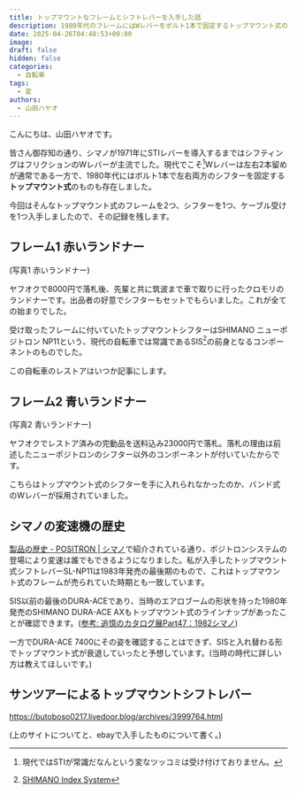 ```yaml
---
title: トップマウントなフレームとシフトレバーを入手した話
description: 1980年代のフレームにはWレバーをボルト1本で固定するトップマウント式のものがありました。奇跡的にこれらのパーツを入手できたので、知見をインターネットの海に放流します。
date: 2025-04-26T04:48:53+09:00
image:
draft: false
hidden: false
categories:
  - 自転車
tags:
  - 変
authors: 
  - 山田ハヤオ
---
```


こんにちは、山田ハヤオです。

皆さん御存知の通り、シマノが1971年にSTIレバーを導入するまではシフティングはフリクションのWレバーが主流でした。現代でこそ[^1]Wレバーは左右2本留めが通常である一方で、1980年代にはボルト1本で左右両方のシフターを固定する**トップマウント式**のものも存在しました。

今回はそんなトップマウント式のフレームを2つ、シフターを1つ、ケーブル受けを1つ入手しましたので、その記録を残します。

## フレーム1 赤いランドナー

(写真1 赤いランドナー)

ヤフオクで8000円で落札後、先輩と共に筑波まで車で取りに行ったクロモリのランドナーです。出品者の好意でシフターもセットでもらいました。これが全ての始まりでした。

受け取ったフレームに付いていたトップマウントシフターはSHIMANO ニューポジトロン NP11という、現代の自転車では常識であるSIS[^2]の前身となるコンポーネントのものでした。

この自転車のレストアはいつか記事にします。

## フレーム2 青いランドナー

(写真2 青いランドナー)

ヤフオクでレストア済みの完動品を送料込み23000円で落札。落札の理由は前述したニューポジトロンのシフター以外のコンポーネントが付いていたからです。

こちらはトップマウント式のシフターを手に入れられなかったのか、バンド式のWレバーが採用されていました。

## シマノの変速機の歴史

[製品の歴史 \- POSITRON \| シマノ](https://www.shimano.com/jp/100th/history/products/16.php)で紹介されている通り、ポジトロンシステムの登場により変速は誰でもできるようになりました。私が入手したトップマウント式シフトレバーSL-NP11は1983年発売の最後期のもので、これはトップマウント式のフレームが売られていた時期とも一致しています。

SIS以前の最後のDURA-ACEであり、当時のエアロブームの形状を持った1980年発売のSHIMANO DURA-ACE AXもトップマウント式のラインナップがあったことが確認できます。([参考: 追憶のカタログ展Part47：1982シマノ](https://cyclotourist.web.fc2.com/special_47.html))

一方でDURA-ACE 7400にその姿を確認することはできず、SISと入れ替わる形でトップマウント式が衰退していったと予想しています。(当時の時代に詳しい方は教えてほしいです。)

## サンツアーによるトップマウントシフトレバー

https://butoboso0217.livedoor.blog/archives/3999764.html

(上のサイトについてと、ebayで入手したものについて書く。)

[^1]: 現代ではSTIが常識だなんという変なツッコミは受け付けておりません。
[^2]: [SHIMANO Index System](https://bike.shimano.com/ja-JP/technologies/details/sis-rear-index-shifting-system.html)
